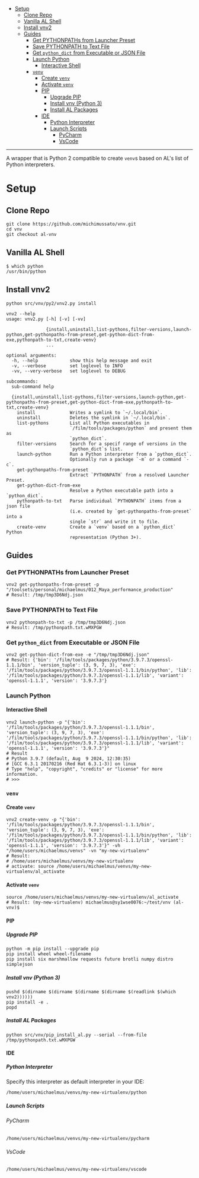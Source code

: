 <!-- TOC -->
* [Setup](#setup)
  * [Clone Repo](#clone-repo)
  * [Vanilla AL Shell](#vanilla-al-shell)
  * [Install vnv2](#install-vnv2)
  * [Guides](#guides)
    * [Get PYTHONPATHs from Launcher Preset](#get-pythonpaths-from-launcher-preset)
    * [Save PYTHONPATH to Text File](#save-pythonpath-to-text-file)
    * [Get `python_dict` from Executable or JSON File](#get-python_dict-from-executable-or-json-file)
    * [Launch Python](#launch-python)
      * [Interactive Shell](#interactive-shell)
    * [`venv`](#venv)
      * [Create `venv`](#create-venv)
      * [Activate `venv`](#activate-venv)
      * [PIP](#pip)
        * [Upgrade PIP](#upgrade-pip)
        * [Install vnv (Python 3)](#install-vnv-python-3)
        * [Install AL Packages](#install-al-packages)
      * [IDE](#ide)
        * [Python Interpreter](#python-interpreter)
        * [Launch Scripts](#launch-scripts-)
          * [PyCharm](#pycharm)
          * [VsCode](#vscode)
<!-- TOC -->

---

A wrapper that is Python 2 compatible to create 
`venv`s based on AL's list of Python interpreters.

# Setup

## Clone Repo

```
git clone https://github.com/michimussato/vnv.git
cd vnv
git checkout al-vnv
```

## Vanilla AL Shell

```
$ which python
/usr/bin/python
```

## Install vnv2

```
python src/vnv/py2/vnv2.py install
```

```
vnv2 --help
usage: vnv2.py [-h] [-v] [-vv]
               
               {install,uninstall,list-pythons,filter-versions,launch-python,get-pythonpaths-from-preset,get-python-dict-from-exe,pythonpath-to-txt,create-venv}
               ...

optional arguments:
  -h, --help            show this help message and exit
  -v, --verbose         set loglevel to INFO
  -vv, --very-verbose   set loglevel to DEBUG

subcommands:
  sub-command help

  {install,uninstall,list-pythons,filter-versions,launch-python,get-pythonpaths-from-preset,get-python-dict-from-exe,pythonpath-to-txt,create-venv}
    install             Writes a symlink to `~/.local/bin`.
    uninstall           Deletes the symlink in `~/.local/bin`.
    list-pythons        List all Python executables in
                        `/film/tools/packages/python` and present them as
                        `python_dict`.
    filter-versions     Search for a specif range of versions in the
                        `python_dict`s list.
    launch-python       Run a Python interpreter from a `python_dict`.
                        Optionally run a package `-m` or a command `-c`.
    get-pythonpaths-from-preset
                        Extract `PYTHONPATH` from a resolved Launcher Preset.
    get-python-dict-from-exe
                        Resolve a Python executable path into a `python_dict`.
    pythonpath-to-txt   Parse individual `PYTHONPATH` items from a json file
                        (i.e. created by `get-pythonpaths-from-preset` into a
                        single `str` and write it to file.
    create-venv         Create a `venv` based on a `python_dict` Python
                        representation (Python 3+).
```

## Guides

### Get PYTHONPATHs from Launcher Preset

```
vnv2 get-pythonpaths-from-preset -p "/toolsets/personal/michaelmus/012_Maya_performance_production"
# Result: /tmp/tmp3D6Ndj.json
```

### Save PYTHONPATH to Text File

```
vnv2 pythonpath-to-txt -p /tmp/tmp3D6Ndj.json
# Result: /tmp/pythonpath.txt.wMXPGW
```

### Get `python_dict` from Executable or JSON File

```
vnv2 get-python-dict-from-exe -e "/tmp/tmp3D6Ndj.json"
# Result: {'bin': '/film/tools/packages/python/3.9.7.3/openssl-1.1.1/bin', 'version_tuple': (3, 9, 7, 3), 'exe': '/film/tools/packages/python/3.9.7.3/openssl-1.1.1/bin/python', 'lib': '/film/tools/packages/python/3.9.7.3/openssl-1.1.1/lib', 'variant': 'openssl-1.1.1', 'version': '3.9.7.3'}
```

### Launch Python

#### Interactive Shell

```
vnv2 launch-python -p "{'bin': '/film/tools/packages/python/3.9.7.3/openssl-1.1.1/bin', 'version_tuple': (3, 9, 7, 3), 'exe': '/film/tools/packages/python/3.9.7.3/openssl-1.1.1/bin/python', 'lib': '/film/tools/packages/python/3.9.7.3/openssl-1.1.1/lib', 'variant': 'openssl-1.1.1', 'version': '3.9.7.3'}"
# Result
# Python 3.9.7 (default, Aug  9 2024, 12:30:35) 
# [GCC 6.3.1 20170216 (Red Hat 6.3.1-3)] on linux
# Type "help", "copyright", "credits" or "license" for more information.
# >>>
```

### `venv`

#### Create `venv`

```
vnv2 create-venv -p "{'bin': '/film/tools/packages/python/3.9.7.3/openssl-1.1.1/bin', 'version_tuple': (3, 9, 7, 3), 'exe': '/film/tools/packages/python/3.9.7.3/openssl-1.1.1/bin/python', 'lib': '/film/tools/packages/python/3.9.7.3/openssl-1.1.1/lib', 'variant': 'openssl-1.1.1', 'version': '3.9.7.3'}" -vh "/home/users/michaelmus/venvs" -vn "my-new-virtualenv"
# Result:
# /home/users/michaelmus/venvs/my-new-virtualenv
# activate: source /home/users/michaelmus/venvs/my-new-virtualenv/al_activate
```

#### Activate `venv`

```
source /home/users/michaelmus/venvs/my-new-virtualenv/al_activate
# Result: (my-new-virtualenv) michaelmus@sy1wse0076:~/test/vnv (al-vnv)$
```

#### PIP

##### Upgrade PIP

```
python -m pip install --upgrade pip
pip install wheel wheel-filename
pip install six marshmallow requests future brotli numpy distro simplejson
```

##### Install vnv (Python 3)

```
pushd $(dirname $(dirname $(dirname $(dirname $(readlink $(which vnv2))))))
pip install -e .
popd
```

##### Install AL Packages

```
python src/vnv/pip_install_al.py --serial --from-file /tmp/pythonpath.txt.wMXPGW
```

#### IDE

##### Python Interpreter

Specify this interpreter as default interpreter
in your IDE:

```
/home/users/michaelmus/venvs/my-new-virtualenv/python
```

##### Launch Scripts 

###### PyCharm

```
/home/users/michaelmus/venvs/my-new-virtualenv/pycharm
```

###### VsCode

```
/home/users/michaelmus/venvs/my-new-virtualenv/vscode
```
